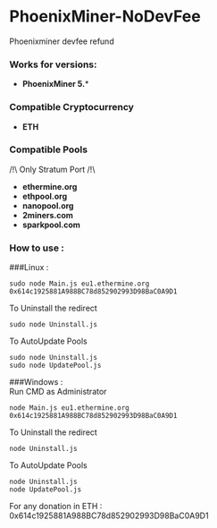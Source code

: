 # PhoenixMiner-NoDevFee
Phoenixminer devfee refund

### Works for versions:

- **PhoenixMiner 5.***

### Compatible Cryptocurrency
- **ETH**

### Compatible Pools
/!\ Only Stratum Port /!\
- **ethermine.org**
- **ethpool.org**
- **nanopool.org**
- **2miners.com**
- **sparkpool.com**

### How to use :

###Linux :
```
sudo node Main.js eu1.ethermine.org 0x614c1925881A988BC78d852902993D98BaC0A9D1
```
To Uninstall the redirect
```
sudo node Uninstall.js
```
To AutoUpdate Pools
```
sudo node Uninstall.js
sudo node UpdatePool.js
```
###Windows :<br>
Run CMD as Administrator
```
node Main.js eu1.ethermine.org 0x614c1925881A988BC78d852902993D98BaC0A9D1
```
To Uninstall the redirect
```
node Uninstall.js
```
To AutoUpdate Pools
```
node Uninstall.js
node UpdatePool.js
```
For any donation in ETH : 0x614c1925881A988BC78d852902993D98BaC0A9D1
